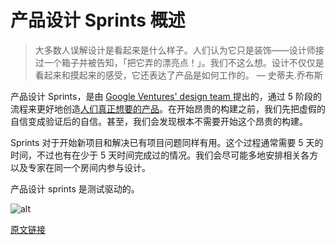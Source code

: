 # 产品设计 Sprints 概述

> 大多数人误解设计是看起来是什么样子。人们认为它只是装饰——设计师接过一个箱子并被告知，「把它弄的漂亮点！」。我们不这么想。设计不仅仅是看起来和摸起来的感受，它还表达了产品是如何工作的。
> — 史蒂夫.乔布斯

产品设计 Sprints，是由 [Google Ventures' design team ](http://www.gv.com/design/) 提出的，通过 5 阶段的流程来更好地创造[人们真正想要的产品](http://paulgraham.com/good.html)。在开始昂贵的构建之前，我们先把虚假的自信变成验证后的自信。甚至，我们会发现根本不需要开始这个昂贵的构建。

Sprints 对于开始新项目和解决已有项目问题同样有用。这个过程通常需要 5 天的时间，不过也有在少于 5 天时间完成过的情况。我们会尽可能多地安排相关各方以及专家在同一个房间内参与设计。

产品设计 sprints 是测试驱动的。

![alt](http://beantalk.net/static/upload/201610/551efc358a2500bcc880bc6cab94b1d0.png)

[原文链接](https://thoughtbot.com/playbook/product-design-sprint/introduction)
